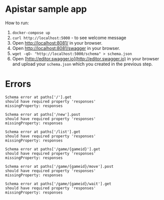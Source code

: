 # Apistar sample app

How to run:

1. `docker-compose up`
2. `curl http://localhost:5000` - to see welcome message
3. Open [http://localhost:8081/](http://localhost:8081/) in your browser.
4. Open [http://localhost:8081/swagger](http://localhost:8081/swagger) in your browser.
5. `wget -qO- "http://localhost:5000/schema" > schema.json`
6. Open [http://editor.swagger.io](http://editor.swagger.io) in your browser and
   upload your `schema.json` which you created in the previous step.

# Errors

```
Schema error at paths['/'].get
should have required property 'responses'
missingProperty: responses

Schema error at paths['/new'].post
should have required property 'responses'
missingProperty: responses

Schema error at paths['/list'].get
should have required property 'responses'
missingProperty: responses

Schema error at paths['/game/{gameid}'].get
should have required property 'responses'
missingProperty: responses

Schema error at paths['/game/{gameid}/move'].post
should have required property 'responses'
missingProperty: responses

Schema error at paths['/game/{gameid}/wait'].get
should have required property 'responses'
missingProperty: responses
```
